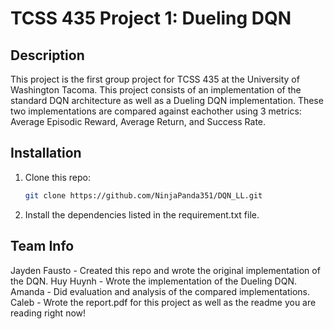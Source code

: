 # TCSS 435 Project 1: Dueling DQN

## Description
This project is the first group project for TCSS 435 at the University of Washington Tacoma. This project consists of an implementation of the standard DQN architecture as well as a Dueling DQN implementation.
These two implementations are compared against eachother using 3 metrics: Average Episodic Reward, Average Return, and Success Rate.

## Installation
1. Clone this repo:
    ```bash
   git clone https://github.com/NinjaPanda351/DQN_LL.git
2. Install the dependencies listed in the requirement.txt file.

## Team Info
Jayden Fausto - Created this repo and wrote the original implementation of the DQN.
Huy Huynh - Wrote the implementation of the Dueling DQN.
Amanda - Did evaluation and analysis of the compared implementations.
Caleb - Wrote the report.pdf for this project as well as the readme you are reading right now!
